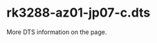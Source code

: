 # rk3288-az01-jp07-c.dts

More DTS information on the [](Linux-DTSs.md) page.

<code-block src="dts/rk3288-az01-jp07-c.dts" />
